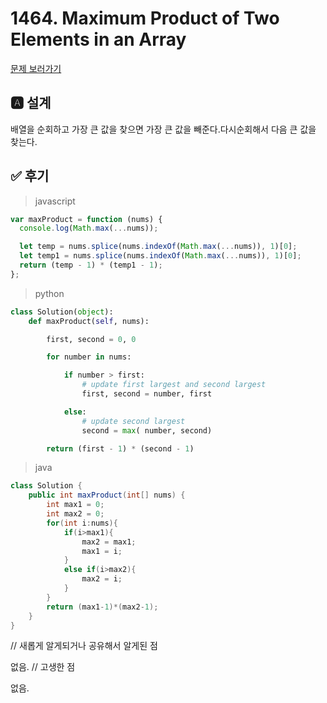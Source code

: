 # 1464. Maximum Product of Two Elements in an Array

[문제 보러가기](https://leetcode.com/problems/maximum-product-of-two-elements-in-an-array/)

## 🅰 설계

배열을 순회하고 가장 큰 값을 찾으면 가장 큰 값을 빼준다.다시순회해서 다음 큰 값을 찾는다.

## ✅ 후기

> javascript

```js
var maxProduct = function (nums) {
  console.log(Math.max(...nums));

  let temp = nums.splice(nums.indexOf(Math.max(...nums)), 1)[0];
  let temp1 = nums.splice(nums.indexOf(Math.max(...nums)), 1)[0];
  return (temp - 1) * (temp1 - 1);
};
```

> python

```python
class Solution(object):
    def maxProduct(self, nums):

        first, second = 0, 0

        for number in nums:

            if number > first:
                # update first largest and second largest
                first, second = number, first

            else:
                # update second largest
                second = max( number, second)

        return (first - 1) * (second - 1)
```

> java

```java
class Solution {
    public int maxProduct(int[] nums) {
        int max1 = 0;
        int max2 = 0;
        for(int i:nums){
            if(i>max1){
                max2 = max1;
                max1 = i;
            }
            else if(i>max2){
                max2 = i;
            }
        }
        return (max1-1)*(max2-1);
    }
}
```

// 새롭게 알게되거나 공유해서 알게된 점

없음.
// 고생한 점

없음.
